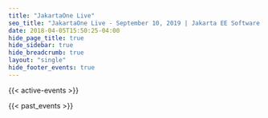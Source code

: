 ```yaml
---
title: "JakartaOne Live"
seo_title: "JakartaOne Live - September 10, 2019 | Jakarta EE Software | Cloud Native"
date: 2018-04-05T15:50:25-04:00
hide_page_title: true
hide_sidebar: true
hide_breadcrumb: true
layout: "single"
hide_footer_events: true
---
```


{{< active-events >}}

{{< past_events >}}
